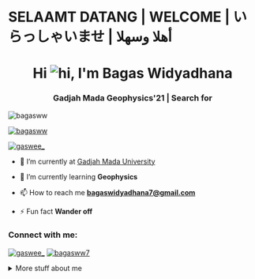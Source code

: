 # SELAAMT DATANG | WELCOME | いらっしゃいませ | أهلا وسهلا
<h1 align="center">Hi <img src="https://user-images.githubusercontent.com/1303154/88677602-1635ba80-d120-11ea-84d8-d263ba5fc3c0.gif" width="28px" height="28px" alt="hi">, I'm Bagas Widyadhana</h1>
<h3 align="center">Gadjah Mada Geophysics'21 | Search for</h3>

<p align="left"> <img src="https://komarev.com/ghpvc/?username=bagasww&label=Profile%20views&color=0e75b6&style=flat" alt="bagasww" /> </p>

<p align="left"> <a href="https://github.com/ryo-ma/github-profile-trophy"><img src="https://github-profile-trophy.vercel.app/?username=bagasww" alt="bagasww" /></a> </p>

<p align="left"> <a href="https://twitter.com/gaswee_" target="blank"><img src="https://img.shields.io/twitter/follow/gaswee_?logo=twitter&style=for-the-badge" alt="gaswee_" /></a> </p>

- 🔭 I’m currently at [Gadjah Mada University](https://geofisika.ugm.ac.id/)

- 🌱 I’m currently learning **Geophysics**

- 📫 How to reach me **bagaswidyadhana7@gmail.com**

- ⚡ Fun fact **Wander off**

<h3 align="left">Connect with me:</h3>
<p align="left">
<a href="https://twitter.com/gaswee_" target="blank"><img align="center" src="https://raw.githubusercontent.com/rahuldkjain/github-profile-readme-generator/master/src/images/icons/Social/twitter.svg" alt="gaswee_" height="30" width="40" /></a>
<a href="https://instagram.com/bagasww7" target="blank"><img align="center" src="https://raw.githubusercontent.com/rahuldkjain/github-profile-readme-generator/master/src/images/icons/Social/instagram.svg" alt="bagasww7" height="30" width="40" /></a>
</p>


<details>
<summary>
  More stuff about me
</summary>

<br >
  
<h3 align="left">Languages and Tools:</h3>
<p align="left"> <a href="https://developer.android.com" target="_blank" rel="noreferrer"> <img src="https://raw.githubusercontent.com/devicons/devicon/master/icons/android/android-original-wordmark.svg" alt="android" width="40" height="40"/> </a> <a href="https://unity.com/" target="_blank" rel="noreferrer"> <img src="https://www.vectorlogo.zone/logos/unity3d/unity3d-icon.svg" alt="unity" width="40" height="40"/> </a> </p>

<p><img align="left" src="https://github-readme-stats.vercel.app/api/top-langs?username=bagasww&show_icons=true&locale=en&layout=compact" alt="bagasww" /></p>

<p>&nbsp;<img align="center" src="https://github-readme-stats.vercel.app/api?username=bagasww&show_icons=true&locale=en" alt="bagasww" /></p>

<p><img align="center" src="https://github-readme-streak-stats.herokuapp.com/?user=bagasww&" alt="bagasww" /></p>
